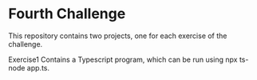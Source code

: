 # Fourth Challenge

This repository contains two projects, one for each exercise of the challenge.

Exercise1 
Contains a Typescript program, which can be run using npx ts-node app.ts. 

